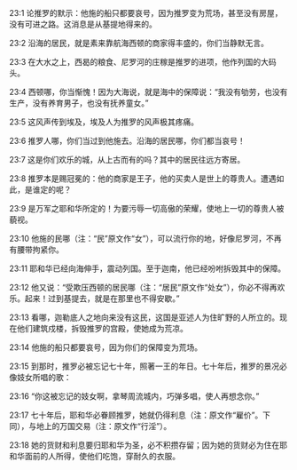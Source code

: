 <a id="1"></a>23:1  论推罗的默示：他施的船只都要哀号，因为推罗变为荒场，甚至没有房屋，没有可进之路。这消息是从基提地得来的。  

<a id="2"></a>23:2  沿海的居民，就是素来靠航海西顿的商家得丰盛的，你们当静默无言。  

<a id="3"></a>23:3  在大水之上，西曷的粮食、尼罗河的庄稼是推罗的进项，他作列国的大码头。  

<a id="4"></a>23:4  西顿哪，你当惭愧！因为大海说，就是海中的保障说：“我没有劬劳，也没有生产，没有养育男子，也没有抚养童女。”  

<a id="5"></a>23:5  这风声传到埃及，埃及人为推罗的风声极其疼痛。  

<a id="6"></a>23:6  推罗人哪，你们当过到他施去。沿海的居民哪，你们都当哀号！  

<a id="7"></a>23:7  这是你们欢乐的城，从上古而有的吗？其中的居民往远方寄居。  

<a id="8"></a>23:8  推罗本是赐冠冕的：他的商家是王子，他的买卖人是世上的尊贵人。遭遇如此，是谁定的呢？  

<a id="9"></a>23:9  是万军之耶和华所定的！为要污辱一切高傲的荣耀，使地上一切的尊贵人被藐视。  

<a id="10"></a>23:10  他施的民哪（注：“民”原文作“女”），可以流行你的地，好像尼罗河，不再有腰带拘紧你。  

<a id="11"></a>23:11  耶和华已经向海伸手，震动列国。至于迦南，他已经吩咐拆毁其中的保障。  

<a id="12"></a>23:12  他又说：“受欺压西顿的居民哪（注：“居民”原文作“处女”），你必不得再欢乐。起来！过到基提去，就是在那里也不得安歇。”  

<a id="13"></a>23:13  看哪，迦勒底人之地向来没有这民，这国是亚述人为住旷野的人所立的。现在他们建筑戍楼，拆毁推罗的宫殿，使她成为荒凉。  

<a id="14"></a>23:14  他施的船只都要哀号，因为你们的保障变为荒场。  

<a id="15"></a>23:15  到那时，推罗必被忘记七十年，照著一王的年日。七十年后，推罗的景况必像妓女所唱的歌：  

<a id="16"></a>23:16  “你这被忘记的妓女啊，拿琴周流城内，巧弹多唱，使人再想念你。”  

<a id="17"></a>23:17  七十年后，耶和华必眷顾推罗，她就仍得利息（注：原文作“雇价”。下同），与地上的万国交易（注：原文作“行淫”）。  

<a id="18"></a>23:18  她的货财和利息要归耶和华为圣，必不积攒存留；因为她的货财必为住在耶和华面前的人所得，使他们吃饱，穿耐久的衣服。  
